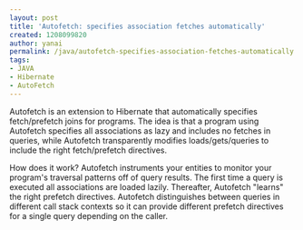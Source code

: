 ```yaml
---
layout: post
title: 'Autofetch: specifies association fetches automatically'
created: 1208099820
author: yanai
permalink: /java/autofetch-specifies-association-fetches-automatically
tags:
- JAVA
- Hibernate
- AutoFetch
---
```

<p><span class="thmr_call" id="thmr_42"><span class="thmr_call" id="thmr_6"><p>Autofetch is an extension to Hibernate that automatically specifies fetch/prefetch joins for programs. The idea is that a program using Autofetch specifies all associations as lazy and includes no fetches in queries, while Autofetch transparently modifies loads/gets/queries to include the right fetch/prefetch directives.</p> <p>How does it work? Autofetch instruments your entities to monitor your program's traversal patterns off of query results. The first time a query is executed all associations are loaded lazily. Thereafter, Autofetch &quot;learns&quot; the right prefetch directives. Autofetch distinguishes between queries in different call stack contexts so it can provide different prefetch directives for a single query depending on the caller.</p></span></span></p>
